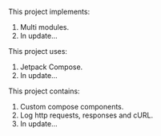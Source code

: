 This project implements:
1. Multi modules.
2. In update...

This project uses:
1. Jetpack Compose.
2. In update...

This project contains:
1. Custom compose components.
2. Log http requests, responses and cURL.
3. In update...
